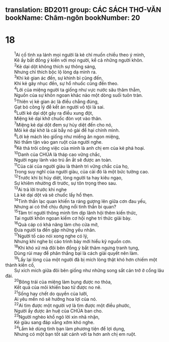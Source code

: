 translation: BD2011
group: CÁC SÁCH THƠ-VĂN
bookName: Châm-ngôn 
bookNumber: 20
-------

<div class="title"><h1>18</h1></div>
<span class="verse ch_18_1">  <sup>1</sup>Ai cố tình xa lánh mọi người là kẻ chỉ muốn chiều theo ý mình,<br/>  Kẻ ấy bất đồng ý kiến với mọi người, kể cả những người khôn.<br/></span>
<span class="verse ch_18_2">  <sup>2</sup>Kẻ dại dột không thích sự thông sáng,<br/>  Nhưng chỉ thích bộc lộ lòng dạ mình ra.<br/></span>
<span class="verse ch_18_3">  <sup>3</sup>Khi kẻ gian ác đến, sự khinh bỉ cũng đến,<br/>  Khi kẻ gây nhục đến, sự hổ nhuốc cũng đến theo.<br/></span>
<span class="verse ch_18_4">  <sup>4</sup>Lời của miệng người ta giống như vực nước sâu thăm thẳm,<br/>  Nguồn của sự khôn ngoan khác nào một dòng suối tuôn tràn.<br/></span>
<span class="verse ch_18_5">  <sup>5</sup>Thiên vị kẻ gian ác là điều chẳng đúng,<br/>  Gạt bỏ công lý để kết án người vô tội là sai.<br/></span>
<span class="verse ch_18_6">  <sup>6</sup>Lưỡi kẻ dại dột gây ra điều xung đột,<br/>  Miệng kẻ dại khờ chuốc đòn vọt vào thân.<br/></span>
<span class="verse ch_18_7">  <sup>7</sup>Miệng kẻ dại dột đem sự hủy diệt đến cho nó,<br/>  Môi kẻ dại khờ là cái bẫy nó gài để hại chính mình.<br/></span>
<span class="verse ch_18_8">  <sup>8</sup>Lời kẻ mách lẻo giống như miếng ăn ngon miệng,<br/>  Nó thấm tận vào gan ruột của người nghe.<br/></span>
<span class="verse ch_18_9">  <sup>9</sup>Kẻ thả trôi công việc của mình là anh chị em của kẻ phá hoại.<br/></span>
<span class="verse ch_18_10">  <sup>10</sup>Danh của CHÚA là tháp cao vững chắc,<br/>  Người ngay lành vào trú ẩn ắt sẽ được an toàn.<br/></span>
<span class="verse ch_18_11">  <sup>11</sup>Của cải của người giàu là thành trì vững chắc của họ,<br/>  Trong suy nghĩ của người giàu, của cải đó là một bức tường cao.<br/></span>
<span class="verse ch_18_12">  <sup>12</sup>Trước khi bị hủy diệt, lòng người ta hay kiêu ngạo,<br/>  Sự khiêm nhường đi trước, sự tôn trọng theo sau.<br/></span>
<span class="verse ch_18_13">  <sup>13</sup>Ai trả lời trước khi nghe<br/>  Là kẻ dại dột và sẽ chuốc lấy hổ thẹn.<br/></span>
<span class="verse ch_18_14">  <sup>14</sup>Tinh thần lạc quan khiến ta ráng gượng lên giữa cơn đau yếu,<br/>  Nhưng ai có thể chịu đựng nổi tinh thần bi quan?<br/></span>
<span class="verse ch_18_15">  <sup>15</sup>Tâm trí người thông minh tìm dịp lãnh hội thêm kiến thức,<br/>  Tai người khôn ngoan kiếm cơ hội nghe tri thức giãi bày.<br/></span>
<span class="verse ch_18_16">  <sup>16</sup>Quà cáp có khả năng làm cho cửa mở,<br/>  Ðưa người ta đến gặp những yếu nhân.<br/></span>
<span class="verse ch_18_17">  <sup>17</sup>Người tố cáo nói xong nghe có lý,<br/>  Nhưng khi nghe bị cáo trình bày mới hiểu kỹ nguồn cơn.<br/></span>
<span class="verse ch_18_18">  <sup>18</sup>Khi khó xử mà đôi bên đồng ý bắt thăm ngưng tranh tụng,<br/>  Dùng rủi may để phân thắng bại là cách giải quyết nên làm.<br/></span>
<span class="verse ch_18_19">  <sup>19</sup>Lấy lại lòng của một người đã bị mích lòng thật khó hơn chiếm một thành kiên cố,<br/>  Sự xích mích giữa đôi bên giống như những song sắt cản trở ở cổng lâu đài.<br/></span>
<span class="verse ch_18_20">  <sup>20</sup>Bông trái của miệng làm bụng được no thỏa,<br/>  Kết quả của môi khiến bao tử được no nê.<br/></span>
<span class="verse ch_18_21">  <sup>21</sup>Sống hay chết do quyền của lưỡi,<br/>  Ai yêu mến nó sẽ hưởng hoa lợi của nó.<br/></span>
<span class="verse ch_18_22">  <sup>22</sup>Ai tìm được một người vợ là tìm được một điều phước,<br/>  Người ấy được ân huệ của CHÚA ban cho.<br/></span>
<span class="verse ch_18_23">  <sup>23</sup>Người nghèo khổ ngỏ lời xin nhã nhặn,<br/>  Kẻ giàu sang đáp xẳng xớm khó nghe.<br/></span>
<span class="verse ch_18_24">  <sup>24</sup>Lắm kẻ dùng tình bạn làm phương tiện để lợi dụng,<br/>  Nhưng có một bạn tốt sát cánh với ta hơn anh chị em ruột.<br/></span>

